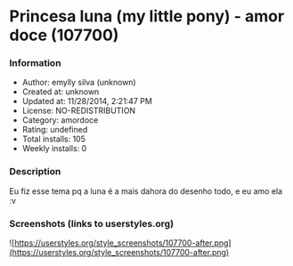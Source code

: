 # Princesa luna (my little pony) - amor doce (107700)

### Information
- Author: emylly silva (unknown)
- Created at: unknown
- Updated at: 11/28/2014, 2:21:47 PM
- License: NO-REDISTRIBUTION
- Category: amordoce
- Rating: undefined
- Total installs: 105
- Weekly installs: 0


### Description
Eu fiz esse tema pq a luna é a mais dahora do desenho todo, e eu amo ela :v


### Screenshots (links to userstyles.org)
![https://userstyles.org/style_screenshots/107700-after.png](https://userstyles.org/style_screenshots/107700-after.png)


